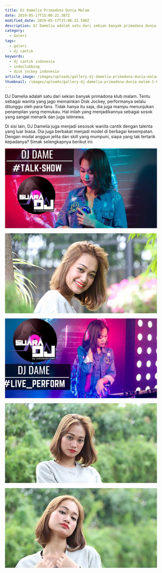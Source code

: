 ```yaml
---
title: DJ Damelia Primadona Dunia Malam
date: 2019-05-17T15:06:22.307Z
modified_date: 2019-05-17T15:06:22.596Z
description: DJ Damelia adalah satu dari sekian banyak primadona dunia malam. Tentu sebagai wanita yang jago memainkan Disk Jockey.
category:
  - Galeri
tags:
  - galeri
  - dj cantik
keywords:
  - dj cantik indonesia
  - indoclubbing
  - disk jockey indonesia
article_image: /images/uploads/gallery-dj-damelia-primadona-dunia-malam-4.jpg
thumbnail: /images/uploads/gallery-dj-damelia-primadona-dunia-malam-1-006.jpg
---
```

DJ Damelia adalah satu dari sekian banyak primadona klub malam. Tentu sebagai wanita yang jago memainkan Disk Jockey, performanya selalu ditunggu oleh para fans. Tidak hanya itu saja, dia juga mampu menunjukan penampilan yang memukau. Hal inilah yang menjadikannya sebagai sosok yang sangat menarik dan juga istimewa. 

Di sisi lain, DJ Damelia juga menjadi sesosok wanita cantik dengan talenta yang luar biasa. Dia juga berbakat menjadi model di berbagai kesempatan. Dengan modal anggun jelita dan skill yang mumpuni, siapa yang tak tertarik kepadanya? Simak selengkapnya berikut ini:

![Gallery: Dj Damelia](/images/uploads/gallery-dj-damelia-primadona-dunia-malam-5.jpg)

![Gallery: Dj Damelia](/images/uploads/gallery-dj-damelia-primadona-dunia-malam-4.jpg)

![Gallery: Dj Damelia](/images/uploads/gallery-dj-damelia-primadona-dunia-malam-3.jpg)

![Gallery: Dj Damelia](/images/uploads/gallery-dj-damelia-primadona-dunia-malam-2.jpg)

![DJ Damelia](/images/uploads/gallery-dj-damelia-primadona-dunia-malam-1.jpg)
